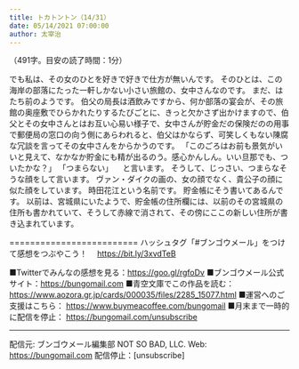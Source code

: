 ```yaml
---
title: トカトントン（14/31）
date: 05/14/2021 07:00:00
author: 太宰治
---
```


（491字。目安の読了時間：1分）

でも私は、その女のひとを好きで好きで仕方が無いんです。
そのひとは、この海岸の部落にたった一軒しかない小さい旅館の、女中さんなのです。
まだ、はたち前のようです。
伯父の局長は酒飲みですから、何か部落の宴会が、その旅館の奥座敷でひらかれたりするたびごとに、きっと欠かさず出かけますので、伯父とその女中さんとはお互い心易い様子で、女中さんが貯金だの保険だのの用事で郵便局の窓口の向う側にあらわれると、伯父はかならず、可笑しくもない陳腐な冗談を言ってその女中さんをからかうのです。
「このごろはお前も景気がいいと見えて、なかなか貯金にも精が出るのう。感心かんしん。いい旦那でも、ついたかな？」
「つまらない」
　と言います。
そうして、じっさい、つまらなそうな顔をして言います。
ヴァン・ダイクの画の、女の顔でなく、貴公子の顔に似た顔をしています。
時田花江という名前です。
貯金帳にそう書いてあるんです。
以前は、宮城県にいたようで、貯金帳の住所欄には、以前のその宮城県の住所も書かれていて、そうして赤線で消されて、その傍にここの新しい住所が書き込まれています。

=========================
ハッシュタグ「#ブンゴウメール」をつけて感想をつぶやこう！　
https://bit.ly/3xvdTeB

■Twitterでみんなの感想を見る：https://goo.gl/rgfoDv
■ブンゴウメール公式サイト：https://bungomail.com
■青空文庫でこの作品を読む：https://www.aozora.gr.jp/cards/000035/files/2285_15077.html
■運営へのご支援はこちら： https://www.buymeacoffee.com/bungomail
■月末まで一時的に配信を停止： https://bungomail.com/unsubscribe

-------
配信元: ブンゴウメール編集部
NOT SO BAD, LLC.
Web: https://bungomail.com
配信停止：[unsubscribe]

